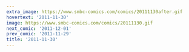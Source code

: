 ```yaml
---
extra_image: https://www.smbc-comics.com/comics/20111130after.gif
hovertext: '2011-11-30'
image: https://www.smbc-comics.com/comics/20111130.gif
next_comic: '2011-12-01'
prev_comic: '2011-11-29'
title: '2011-11-30'
---
```


